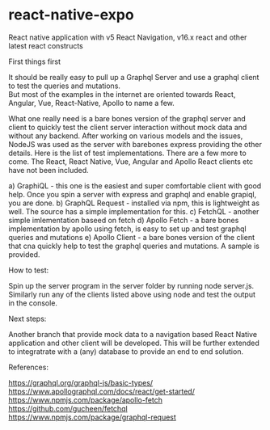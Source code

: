# react-native-expo
React native application with v5 React Navigation, v16.x react and other latest react constructs

First things first

It should be really easy to pull up a Graphql Server and use a graphql client to test the queries and mutations.  
But most of the examples in the internet are oriented towards React, Angular, Vue, React-Native, Apollo to name a few.

What one really need is a bare bones version of the graphql server and client to quickly test the client server interaction without mock data and without any backend.
After working on various models and the issues, NodeJS was used as the server with barebones express providing the other details. Here is the list of test implementations.
There are a few more to come. The React, React Native, Vue, Angular and Apollo React clients etc have not been included.

a) GraphiQL - this one is the easiest and super comfortable client with good help.  Once you spin a server with express and graphql and enable grapiql, you are done.
b) GraphQL Request - installed via npm, this is lightweight as well. The source has a simple implementation for this. 
c) FetchQL - another simple imlementation baseed on fetch 
d) Apollo Fetch - a bare bones implementation by apollo using fetch, is easy to set up and test graphql queries and mutations
e) Apollo Client - a bare bones version of the client that cna quickly help to test the graphql queries and mutations. A sample is provided.

How to test:

Spin up the server program in the server folder by running node server.js. Similarly run any of the clients listed above using node and test the output in the console.

Next steps:

Another branch that provide mock data to a navigation based React Native application and other client will be developed. This will be further extended to integratrate with a (any) database to provide an end to end solution. 


References:

https://graphql.org/graphql-js/basic-types/
https://www.apollographql.com/docs/react/get-started/
https://www.npmjs.com/package/apollo-fetch
https://github.com/gucheen/fetchql
https://www.npmjs.com/package/graphql-request
